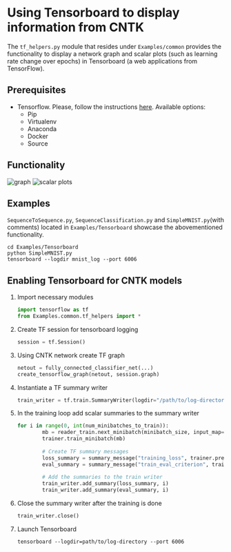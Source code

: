 # Using Tensorboard to display information from CNTK

The `tf_helpers.py` module that resides under `Examples/common` provides the functionality to display a network graph and scalar plots (such as learning rate change over epochs) in Tensorboard (a web applications from TensorFlow). 

## Prerequisites
* Tensorflow. Please, follow the instructions [here](https://www.tensorflow.org/versions/r0.11/get_started/os_setup.html). Available options:
	* Pip
	* Virtualenv
	* Anaconda
	* Docker
	* Source

## Functionality
![graph](https://github.com/Microsoft/CNTK/blob/t-alkhar/tensorboard-cntk-connect/Examples/Tensorboard/graph.JPG "Network graph for simple MNIST example") 
![scalar plots](https://github.com/Microsoft/CNTK/blob/t-alkhar/tensorboard-cntk-connect/Examples/Tensorboard/scalar_plots.JPG "Scalar plots generated during the training") 

## Examples
`SequenceToSequence.py`, `SequenceClassification.py` and `SimpleMNIST.py`(with comments) located in `Examples/Tensorboard` showcase the abovementioned functionality.
```
cd Examples/Tensorboard
python SimpleMNIST.py
tensorboard --logdir mnist_log --port 6006
```

## Enabling Tensorboard for CNTK models
1. Import necessary modules

	```python
	import tensorflow as tf
	from Examples.common.tf_helpers import *
	```
2. Create TF session for tensorboard logging

	```python
	session = tf.Session()
	```
3. Using CNTK network create TF graph

	```python
	netout = fully_connected_classifier_net(...)
	create_tensorflow_graph(netout, session.graph)
	```
4. Instantiate a TF summary writer

	```python
	train_writer = tf.train.SummaryWriter(logdir="/path/to/log-directory", graph=session.graph, flush_secs=30)
	```
5. In the training loop add scalar summaries to the summary writer

	```python
	for i in range(0, int(num_minibatches_to_train)):
	        mb = reader_train.next_minibatch(minibatch_size, input_map=input_map)
	        trainer.train_minibatch(mb)
	        
	        # Create TF summary messages
	        loss_summary = summary_message("training_loss", trainer.previous_minibatch_loss_average)
	        eval_summary = summary_message("train_eval_criterion", trainer.previous_minibatch_evaluation_average)
	        
	        # Add the summaries to the train writer
	        train_writer.add_summary(loss_summary, i)
	        train_writer.add_summary(eval_summary, i)
	```
6. Close the summary writer after the training is done

	```python
	train_writer.close()
	```
7. Launch Tensorboard

	```
	tensorboard --logdir=path/to/log-directory --port 6006
	```